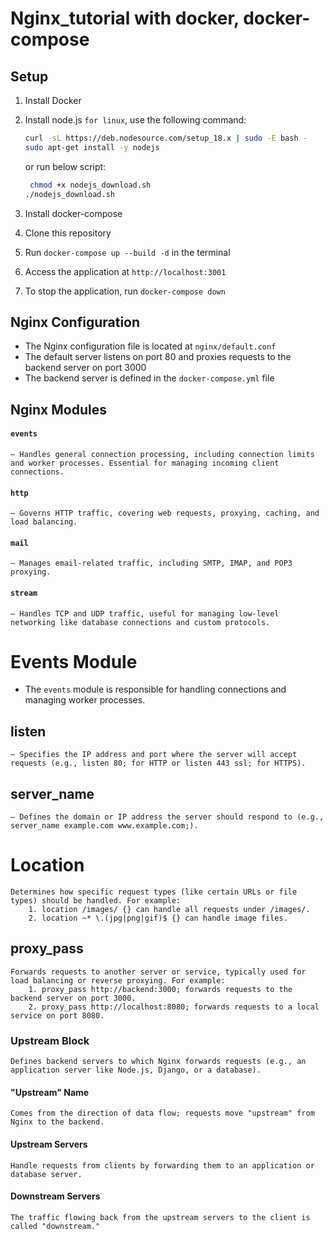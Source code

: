 # Nginx_tutorial with docker, docker-compose

## Setup
1. Install Docker
2. Install node.js `for linux`, use the following command:
    ```bash
    curl -sL https://deb.nodesource.com/setup_18.x | sudo -E bash -
    sudo apt-get install -y nodejs
    ```
   or run below script:
    ```bash
     chmod +x nodejs_download.sh
    ./nodejs_download.sh
    ```
3. Install docker-compose

4. Clone this repository
5. Run `docker-compose up --build -d` in the terminal
6. Access the application at `http://localhost:3001`
7. To stop the application, run `docker-compose down`

## Nginx Configuration
- The Nginx configuration file is located at `nginx/default.conf`
- The default server listens on port 80 and proxies requests to the backend server on port 3000
- The backend server is defined in the `docker-compose.yml` file

## Nginx Modules
#### `events`
    – Handles general connection processing, including connection limits and worker processes. Essential for managing incoming client connections.

#### `http`
    – Governs HTTP traffic, covering web requests, proxying, caching, and load balancing.

#### `mail` 
    – Manages email-related traffic, including SMTP, IMAP, and POP3 proxying.

#### `stream`
    – Handles TCP and UDP traffic, useful for managing low-level networking like database connections and custom protocols.

# Events Module
- The `events` module is responsible for handling connections and managing worker processes.    

## listen 
    – Specifies the IP address and port where the server will accept requests (e.g., listen 80; for HTTP or listen 443 ssl; for HTTPS).

## server_name 
    – Defines the domain or IP address the server should respond to (e.g., server_name example.com www.example.com;).

# Location
    Determines how specific request types (like certain URLs or file types) should be handled. For example:
        1. location /images/ {} can handle all requests under /images/.
        2. location ~* \.(jpg|png|gif)$ {} can handle image files.

## proxy_pass
    Forwards requests to another server or service, typically used for load balancing or reverse proxying. For example:
        1. proxy_pass http://backend:3000; forwards requests to the backend server on port 3000.
        2. proxy_pass http://localhost:8080; forwards requests to a local service on port 8080.
### Upstream Block
    Defines backend servers to which Nginx forwards requests (e.g., an application server like Node.js, Django, or a database).

#### "Upstream" Name
    Comes from the direction of data flow; requests move "upstream" from Nginx to the backend.


#### Upstream Servers 
    Handle requests from clients by forwarding them to an application or database server.

#### Downstream Servers
    The traffic flowing back from the upstream servers to the client is called "downstream."